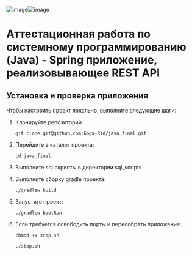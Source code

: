 ![image](https://github.com/user-attachments/assets/d030973d-eaf3-4363-9d5b-128af5f79ad6)![image](https://github.com/user-attachments/assets/ee9cbcf3-44f0-426d-b496-caf27252e9ca)





#  Аттестационная работа по системному программированию (Java) - Spring приложение, реализовывающее REST API 

## Установка и проверка приложения
Чтобы настроить проект локально, выполните следующие шаги:

1. Клонируйте репозиторий:
    ```
    git clone git@github.com:Goga-Rid/java_final.git
    ```

2. Перейдите в каталог проекта:
    ```
    cd java_final
    ```

3. Выполните sql скрипты в директории sql_scripts

4. Выполните сборку gradle проекта:
    ```
    ./gradlew build
    ```

4. Запустите проект:
    ```
    ./gradlew bootRun
    ```
    
5. Если требуется освободить порты и пересобрать приложение:

    ```
    chmod +x stop.sh
    ```  

    ```
    ./stop.sh
    ```
